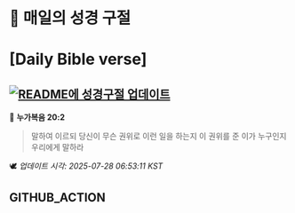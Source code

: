 # 🙏 매일의 성경 구절
# [Daily Bible verse]
## [![README에 성경구절 업데이트](https://github.com/DONGSUKA/first_test/actions/workflows/update-readme-bible.yml/badge.svg)](https://github.com/DONGSUKA/first_test/actions/workflows/update-readme-bible.yml)
<!-- START_BIBLE_VERSE -->
📖 **누가복음 20:2**
> 말하여 이르되 당신이 무슨 권위로 이런 일을 하는지 이 권위를 준 이가 누구인지 우리에게 말하라

🕊️ _업데이트 시각: 2025-07-28 06:53:11 KST_
  <!-- END_BIBLE_VERSE -->
## GITHUB_ACTION
